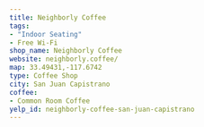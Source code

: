 ```yaml
---
title: Neighborly Coffee
tags:
- "Indoor Seating"
- Free Wi-Fi
shop_name: Neighborly Coffee
website: neighborly.coffee/
map: 33.49431,-117.6742
type: Coffee Shop
city: San Juan Capistrano
coffee:
- Common Room Coffee
yelp_id: neighborly-coffee-san-juan-capistrano
---
```

